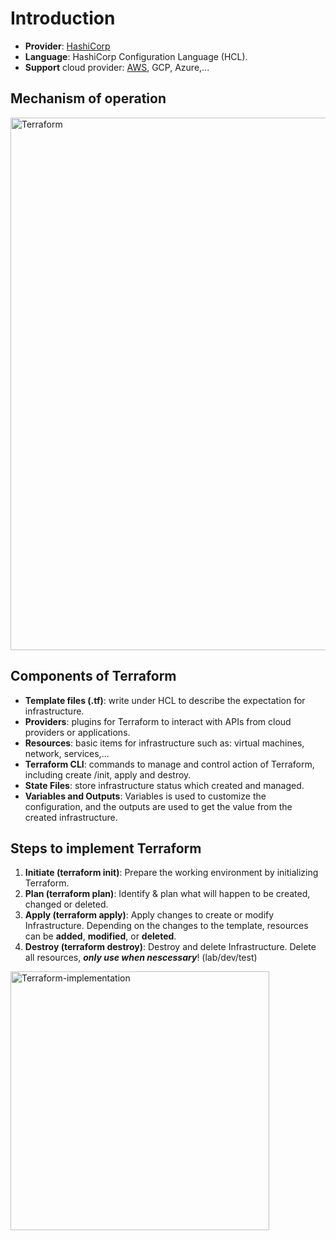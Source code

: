 # Introduction
- **Provider**: [HashiCorp](https://developer.hashicorp.com/terraform)
- **Language**: HashiCorp Configuration Language (HCL).
- **Support** cloud provider: [AWS](https://developer.hashicorp.com/terraform/tutorials/aws-get-started), GCP, Azure,...

## Mechanism of operation

<img width="852" alt="Terraform" src="https://github.com/user-attachments/assets/96aca952-091a-4971-99c3-89af48951352" />

## Components of Terraform
- **Template files (.tf)**: write under HCL to describe the expectation for infrastructure.
- **Providers**: plugins for Terraform to interact with APIs from cloud providers or applications.
- **Resources**: basic items for infrastructure such as: virtual machines, network, services,...
- **Terraform CLI**: commands to manage and control action of Terraform, including create /init, apply and destroy.
- **State Files**: store infrastructure status which created and managed.
- **Variables and Outputs**: Variables is used to customize the configuration, and the outputs are used to get the value from the created infrastructure.

## Steps to implement Terraform
1. **Initiate (terraform init)**: Prepare the working environment by initializing Terraform.
2. **Plan (terraform plan)**: Identify & plan what will happen to be created, changed or deleted.
3. **Apply (terraform apply)**: Apply changes to create or modify Infrastructure. Depending on the changes to the template, resources can be **added**, **modified**, or **deleted**.
4. **Destroy (terraform destroy)**: Destroy and delete Infrastructure. Delete all resources, _**only use when nescessary**_! (lab/dev/test)

<img width="414" alt="Terraform-implementation" src="https://github.com/user-attachments/assets/04a3a12d-b7a9-43b1-aa98-b8b4ff274ce1" />